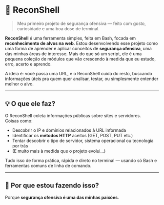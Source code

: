 # 🐚 ReconShell

> Meu primeiro projeto de segurança ofensiva — feito com gosto, curiosidade e uma boa dose de terminal.  

**ReconShell** é uma ferramenta simples, feita em Bash, focada em **reconhecimento de alvos na web**. Estou desenvolvendo esse projeto como uma forma de aprender e aplicar conceitos de **segurança ofensiva**, uma das minhas áreas de interesse. Mais do que só um script, ele é uma pequena coleção de módulos que vão crescendo à medida que eu estudo, erro, acerto e aprendo.

A ideia é: você passa uma URL, e o ReconShell cuida do resto, buscando informações úteis pra quem quer analisar, testar, ou simplesmente entender melhor o alvo.

---

## 💡 O que ele faz?

O ReconShell coleta informações públicas sobre sites e servidores.  
Coisas como:

- Descobrir o IP e domínios relacionados à URL informada
- Identificar os **métodos HTTP** aceitos (GET, POST, PUT etc.)
- Tentar descobrir o tipo de servidor, sistema operacional ou tecnologia por trás
- (E muito mais à medida que o projeto evolui...)

Tudo isso de forma prática, rápida e direto no terminal — usando só Bash e ferramentas comuns de linha de comando.

---

## 🎯 Por que estou fazendo isso?

Porque **segurança ofensiva é uma das minhas paixões**.  

